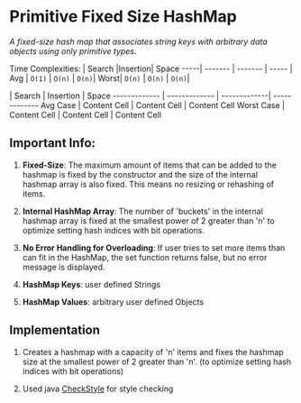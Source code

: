# Primitive Fixed Size HashMap
*A fixed-size hash map that associates string keys with arbitrary data objects using only primitive types.*

Time Complexities:
     | Search  |Insertion| Space 
-----| ------- | ------- | ----- |
Avg  |  `O(1)` |  `O(n)` | `O(n)`|
Worst|  `O(n)` |  `O(n)` | `O(n)`|

|  Search  | Insertion | Space
------------- | ------------- | -------------| -------------
Avg Case  | Content Cell  | Content Cell | Content Cell
Worst Case  | Content Cell  | Content Cell | Content Cell

## Important Info:
1. **Fixed-Size**: The maximum amount of items that can be added to the hashmap is fixed by the constructor and the size of the internal hashmap array is also fixed. This means no resizing or rehashing of items.

2. **Internal HashMap Array**: The number of 'buckets' in the internal hashmap array is fixed at the smallest power of 2 greater than 'n' to optimize setting hash indices with bit operations.

3. **No Error Handling for Overloading**: If user tries to set more items than can fit in the HashMap, the set function returns false, but no error message is displayed.

4. **HashMap Keys**: user defined Strings

5. **HashMap Values**: arbitrary user defined Objects

## Implementation
1. Creates a hashmap with a capacity of 'n' items and fixes the hashmap size at the smallest power of 2 greater than 'n'. (to optimize setting hash indices with bit operations)

2. Used java [CheckStyle](http://checkstyle.sourceforge.net/) for style checking
